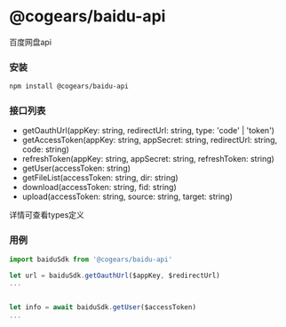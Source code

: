 # @cogears/baidu-api
百度网盘api


### 安装
```bash
npm install @cogears/baidu-api
```

### 接口列表
- getOauthUrl(appKey: string, redirectUrl: string, type: 'code' | 'token')
- getAccessToken(appKey: string, appSecret: string, redirectUrl: string, code: string)
- refreshToken(appKey: string, appSecret: string, refreshToken: string)
- getUser(accessToken: string)
- getFileList(accessToken: string, dir: string)
- download(accessToken: string, fid: string)
- upload(accessToken: string, source: string, target: string)
  
详情可查看types定义


### 用例
```typescript
import baiduSdk from '@cogears/baidu-api'

let url = baiduSdk.getOauthUrl($appKey, $redirectUrl)
...


let info = await baiduSdk.getUser($accessToken)
...

```